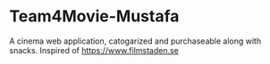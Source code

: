 # Team4Movie-Mustafa


A cinema web application, catogarized and purchaseable along with snacks. Inspired of https://www.filmstaden.se
